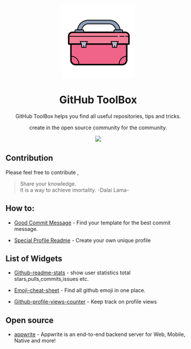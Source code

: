 <p align="center">
<img src=https://github.com/dt170/GitHub-ToolBox/blob/main/toolbox.png>
</p>
<h1 align="center"> GitHub ToolBox </h1>

<p align="center">
GitHub ToolBox helps you find all useful repositories, tips and tricks.
</p>

<p align="center">
create in the open source community for the community.
</p>
<p align="center">
<img src=https://badges.frapsoft.com/os/v2/open-source.png?v=103/>
</p>

## Contribution
Please feel free to contribute ,  
> Share your knowledge. <br>
> It is a way to achieve imortality.  -Dalai Lama-

## How to:

* [Good Commit Message](https://github.com/dt170/Wiki-GitHub/blob/main/Good_Commit_Message.md) - Find your template for the best commit message.

* [Special Profile Readme](https://github.com/dt170/GitHub-ToolBox/blob/main/Special_Profile_Readme.md) - Create your own unique profile 

## List of Widgets 

* [Github-readme-stats](https://github.com/anuraghazra/github-readme-stats) - show user statistics total stars,pulls,commits,issues etc. 

* [Emoji-cheat-sheet](https://github.com/ikatyang/emoji-cheat-sheet) - Find all github emoji in one place.

* [Github-profile-views-counter](https://github.com/antonkomarev/github-profile-views-counter) - Keep track on profile views 

## Open source

* [appwrite](https://github.com/appwrite/appwrite) - Appwrite is an end-to-end backend server for Web, Mobile, Native and more!
